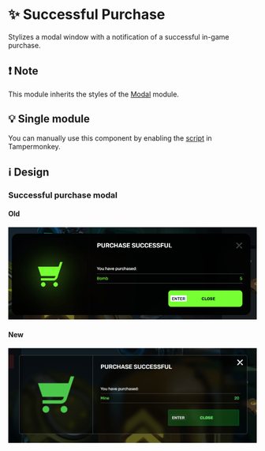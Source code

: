 # :sparkles: Successful Purchase

Stylizes a modal window with a notification of a successful in-game purchase.

## :heavy_exclamation_mark: Note

This module inherits the styles of the [Modal](/src/General/Modal/README.md) module.

## :bulb: Single module

You can manually use this component by enabling the [script](https://github.com/OrakomoRi/Severitium/blob/main/src/Shop/SuccessfulPurchase/SuccessfulPurchase.user.js?raw=true) in Tampermonkey.

## :information_source: Design

### Successful purchase modal

#### Old

![](/images/shop/old/successfulpurchase.png)

#### New

![](/images/shop/new/successfulpurchase.png)